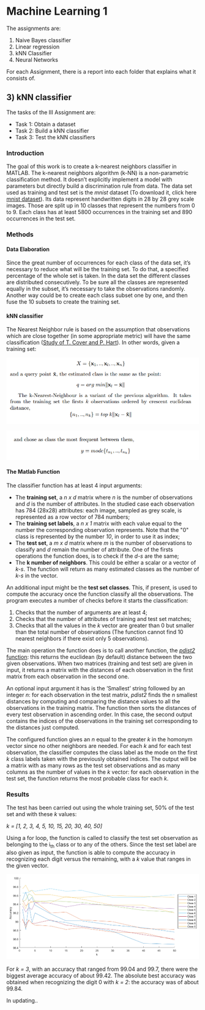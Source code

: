 # Machine Learning 1
The assignments are:
1) Naive Bayes classifier
2) Linear regression
3) kNN Classifier
4) Neural Networks

For each Assignment, there is a report into each folder that explains what it consists of.

## 3) kNN classifier
The tasks of the III Assignment are:
- Task 1: Obtain a dataset
- Task 2: Build a kNN classifier
- Task 3: Test the kNN classifiers

### Introduction
The goal of this work is to create a k-nearest neighbors classifier in MATLAB.
The k-nearest neighbors algorithm (k-NN) is a non-parametric classification method.
It doesn’t explicitly implement a model with parameters but directly build a discrimination rule from data.
The data set used as training and test set is the *mnist* dataset (To download it, click here [mnist dataset](https://2023.aulaweb.unige.it/pluginfile.php/211469/mod_assign/intro/mnist.zip)).
Its data represent handwritten digits in 28 by 28 grey scale images.
Those are split up in 10 classes that represent the numbers from 0 to 9.
Each class has at least 5800 occurrences in the training set and 890 occurrences in the test set.

### Methods

#### Data Elaboration
Since the great number of occurrences for each class of the data set, it’s necessary to reduce what will be the training set.
To do that, a specified percentage of the whole set is taken.
In the data set the different classes are distributed consecutively.
To be sure all the classes are represented equally in the subset, it’s necessary to take the observations randomly.
Another way could be to create each class subset one by one, and then fuse the 10 subsets to create the training set.

#### kNN classifier
The Nearest Neighbor rule is based on the assumption that observations which
are close together (in some appropriate metric) will have the same classification ([Study of T. Cover and P. Hart](https://doi.org/10.1109/TIT.1967.1053964)).
In other words, given a training set:

![Training Dataset](assignment3/kNN_1.png)

![kNN classifier](assignment3/kNN_2.png)

#### The Matlab Function
The classifier function has at least 4 input arguments:
- The **training set**, a *n x d* matrix where *n* is the number of observations and *d* is the number of attributes.
  In the studied case each observation has 784 (28x28) attributes: each image, sampled as grey scale, is represented as a row vector of 784 numbers;
- The **training set labels**, a *n x 1* matrix with each value equal to the number the corresponding observation represents.
  Note that the "0" class is represented by the number *10*, in order to use it as index;
- The **test set**, a *m x d* matrix where *m* is the number of observations to classify and *d* remain the number of attribute.
  One of the firsts operations the function does, is to check if the *d-s* are the same;
- The **k number of neighbors**. This could be either a scalar or a vector of *k-s*.
  The function will return as many estimated classes as the number of *k-s* in the vector.

An additional input might be the **test set classes**. This, if present, is used to compute the accuracy once the function classify all the observations.
The program executes a number of checks before it starts the classification:
1. Checks that the number of arguments are at least 4;
2. Checks that the number of attributes of training and test set matches;
3. Checks that all the values in the *k* vector are greater than 0 but smaller than the total number of observations (The function cannot find 10 nearest
neighbors if there exist only 5 observations).

The main operation the function does is to call another function, the [*pdist2* function](https://it.mathworks.com/help/stats/pdist2.html): this returns the euclidean (by default) distance between the two
given observations.
When two matrices (training and test set) are given in input, it returns a matrix with the distances of each observation in the first matrix from each observation in the second one.

An optional input argument it has is the ’Smallest’ string followed by an integer *n*: for each observation in the test matrix, *pdist2* finds the *n* smallest
distances by computing and comparing the distance values to all the observations in the training matrix.
The function then sorts the distances of every test observation in ascending order.
In this case, the second output contains the indices of the observations in the training set corresponding to the distances just computed.

The configured function gives an *n* equal to the greater *k* in the homonym vector since no other neighbors are needed. For each *k* and for each test observation, the classifier computes the class label as the mode on the first *k* class labels taken with the previously obtained indices.
The output will be a matrix with as many rows as the test set observations and as many columns as the number of values in the *k* vector: for each observation in the test set, the function returns the most probable class for each *k*.

### Results
The test has been carried out using the whole training set, 50% of the test set and with these *k* values:

*k = [1, 2, 3, 4, 5, 10, 15, 20, 30, 40, 50]*

Using a for loop, the function is called to classify the test set observation as belonging to the i<sub>th</sub> class or to any of the others.
Since the test set label are also given as input, the function is able to compute the accuracy in recognizing each digit versus the remaining, with a *k* value that ranges in the given vector.

![Results](assignment3/Results.png)

For *k = 3*, with an accuracy that ranged from 99.04 and 99.7, there were the biggest average accuracy of about 99.42.
The absolute best accuracy was obtained when recognizing the digit 0 with *k = 2*: the accuracy was of about 99.84.

In updating..
